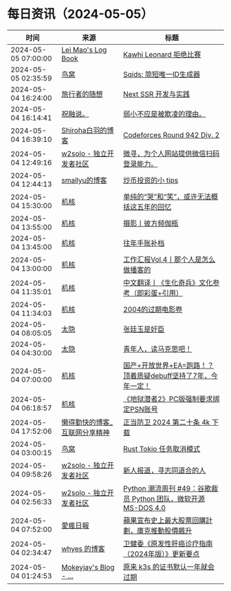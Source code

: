 ﻿# 每日资讯（2024-05-05）

|时间|来源|标题|
|---|---|---|
|2024-05-05 07:00:00|[Lei Mao's Log Book](https://leimao.github.io/atom.xml)|[Kawhi Leonard 拒绝比赛](https://leimao.github.io/essay/Kawhi-Leonard-%E6%8B%92%E7%BB%9D%E6%AF%94%E8%B5%9B/)|
|2024-05-05 02:35:59|[鸟窝](https://colobu.com/atom.xml)|[Sqids: 简短唯一ID生成器](https://colobu.com/2024/05/05/Sqids-short-unique-identifiers-generators/)|
|2024-05-04 16:24:00|[旅行者的随想](https://blog.besscroft.com/rss.xml)|[Next SSR 开发与实践](https://blog.besscroft.com/articles/2024/next-ssr-practice/)|
|2024-05-04 16:14:41|[祝融说。](https://zhurongshuo.com/index.xml)|[弱小不应是被欺凌的理由。](https://zhurongshuo.com/posts/2024/05/0501/)|
|2024-05-04 16:39:10|[Shiroha白羽的博客](https://hukeqing.github.io/rss.xml)|[Codeforces Round 942 Div. 2 ](https://blog.mauve.icu/2024/05/04/acm/codeforces/CodeforcesRound942/)|
|2024-05-04 12:49:16|[w2solo - 独立开发者社区](https://w2solo.com/topics/feed)|[微寻，为个人网站提供微信扫码登录能力。](https://w2solo.com/topics/4593)|
|2024-05-04 12:44:13|[smallyu的博客](https://smallyu.net/atom.xml)|[炒币投资的小 tips](https://smallyu.net/2024/05/04/%E7%82%92%E5%B8%81%E6%8A%95%E8%B5%84%E7%9A%84%E5%B0%8F-tips/)|
|2024-05-04 15:30:00|[机核](https://www.gcores.com/rss)|[单纯的“哭”和“笑”，或许无法概括这五年的回忆](https://www.gcores.com/articles/181208)|
|2024-05-04 13:55:00|[机核](https://www.gcores.com/rss)|[摄影丨彼方频伽瓶](https://www.gcores.com/articles/181216)|
|2024-05-04 13:45:00|[机核](https://www.gcores.com/rss)|[往年手账补档](https://www.gcores.com/articles/181214)|
|2024-05-04 13:00:00|[机核](https://www.gcores.com/rss)|[工作汇报Vol.4丨那个人是怎么做播客的](https://www.gcores.com/radios/181000)|
|2024-05-04 11:35:01|[机核](https://www.gcores.com/rss)|[中文翻译丨《生化奇兵》文化参考（即彩蛋+引用）](https://www.gcores.com/articles/181229)|
|2024-05-04 11:34:03|[机核](https://www.gcores.com/rss)|[2004的过期电影卷](https://www.gcores.com/articles/181230)|
|2024-05-04 08:05:05|[太隐](https://wangyurui.com/feed.xml)|[张廷玉是奸臣](https://wangyurui.com/posts/zhang-ting-yu-shi-jian-chen-e9f99667)|
|2024-05-04 04:30:00|[太隐](https://wangyurui.com/feed.xml)|[青年人，读马克思吧！](https://wangyurui.com/posts/qing-nian-ren-du-ma-ke-si-ba-5127bf67)|
|2024-05-04 07:00:00|[机核](https://www.gcores.com/rss)|[国产+开放世界+EA=跑路！？顶着质疑debuff坚持了7年，今年一定！](https://www.gcores.com/videos/181168)|
|2024-05-04 06:18:57|[机核](https://www.gcores.com/rss)|[《地狱潜者2》PC版强制要求绑定PSN账号](https://www.gcores.com/articles/181215)|
|2024-05-04 17:52:06|[懒得勤快的博客_互联网分享精神](https://masuit.com/rss)|[正当防卫 2024 第二十条 4k 下载](https://masuit.com/23)|
|2024-05-04 03:00:15|[鸟窝](https://colobu.com/atom.xml)|[Rust Tokio 任务取消模式](https://colobu.com/2024/05/04/Rust-tokio-task-cancellation-patterns/)|
|2024-05-04 09:58:26|[w2solo - 独立开发者社区](https://w2solo.com/topics/feed)|[新人报道，寻志同道合的人](https://w2solo.com/topics/4592)|
|2024-05-04 02:56:33|[w2solo - 独立开发者社区](https://w2solo.com/topics/feed)|[Python 潮流周刊 #49：谷歌裁员 Python 团队，微软开源 MS-DOS 4.0](https://w2solo.com/topics/4591)|
|2024-05-04 07:52:00|[愛瘋日報](http://www.iphonetaiwan.org/feeds/posts/default)|[蘋果宣布史上最大股票回購計劃，庫克推動股價飆升](https://www.iphonetaiwan.org/2024/05/apple-1100-billion-buyback-strategy.html)|
|2024-05-04 02:34:47|[whyes 的博客](https://whyes.org/feed.xml)|[卫健委《原发性肝癌诊疗指南（2024年版）》更新要点](http://whyes.org/2024/cnlc-hcc-guideline-2024)|
|2024-05-04 01:24:53|[Mokeyjay's Blog - ...](https://www.mokeyjay.com/feed)|[原来 k3s 的证书默认一年就会过期](https://mok.moe/p/3c20)|
